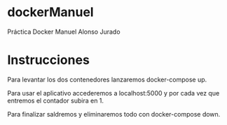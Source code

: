 # dockerManuel
Práctica Docker Manuel Alonso Jurado

# Instrucciones
Para levantar los dos contenedores lanzaremos docker-compose up.

Para usar el aplicativo accederemos a localhost:5000 y por cada vez que entremos el contador subira en 1.

Para finalizar saldremos y eliminaremos todo con docker-compose down.